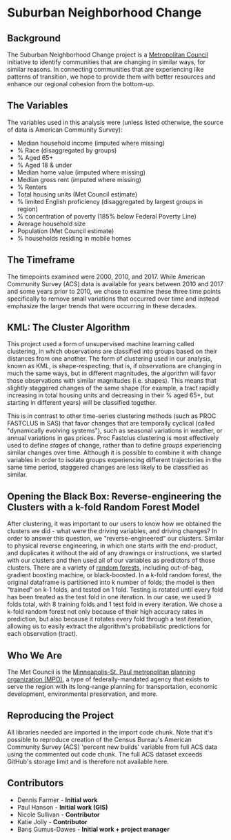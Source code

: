 # Suburban Neighborhood Change

## Background

The Suburban Neighborhood Change project is a [Metropolitan Council](https://metrocouncil.org) initiative to identify communities that are changing in similar ways, for similar reasons.  In connecting communities that are experiencing like patterns of transition, we hope to provide them with better resources and enhance our regional cohesion from the bottom-up.

## The Variables

The variables used in this analysis were (unless listed otherwise, the source of data is American Community Survey):

* Median household income (imputed where missing)
* % Race (disaggregated by groups)
* % Aged 65+
* % Aged 18 & under
* Median home value (imputed where missing)
* Median gross rent (imputed where missing)
* % Renters
* Total housing units (Met Council estimate)
* % limited English proficiency (disaggregated by largest groups in region)
* % concentration of poverty (185% below Federal Poverty Line)
* Average household size
* Population (Met Council estimate)
* % households residing in mobile homes

## The Timeframe

The timepoints examined were 2000, 2010, and 2017.  While American Community Survey (ACS) data is available for years between 2010 and 2017 and some years prior to 2010, we chose to examine these three time points specifically to remove small variations that occurred over time and instead emphasize the larger trends that were occurring in these decades.

## KML:  The Cluster Algorithm

This project used a form of unsupervised machine learning called clustering, in which observations are classified into groups based on their distances from one another.  The form of clustering used in our analysis, known as KML, is shape-respecting; that is, if observations are changing in much the same ways, but in different magnitudes, the algorithm will favor those observations with similar magnitudes (i.e. shapes).  This means that slightly staggered changes of the same shape (for example, a tract rapidly increasing in total housing units and decreasing in their % aged 65+, but starting in different years) will be classified together.

This is in contrast to other time-series clustering methods (such as PROC FASTCLUS in SAS) that favor changes that are temporally cyclical (called "dynamically evolving systems"), such as seasonal variations in weather, or annual variations in gas prices.  Proc Fastclus clustering is most effectively used to define *stages* of change, rather than to define *groups* experiencing similar changes over time.  Although it is possible to combine it with change variables in order to isolate groups experiencing different trajectories in the same time period, staggered changes are less likely to be classified as similar.

## Opening the Black Box:  Reverse-engineering the Clusters with a k-fold Random Forest Model

After clustering, it was important to our users to know how we obtained the clusters we did - what were the driving variables, and driving changes?  In order to answer this question, we "reverse-engineered" our clusters.  Similar to physical reverse engineering, in which one starts with the end-product, and duplicates it without the aid of any drawings or instructions, we started with our clusters and then used all of our variables as predictors of those clusters.  There are a variety of [random forests](https://towardsdatascience.com/random-forest-3a55c3aca46d), including out-of-bag, gradient boosting machine, or black-boosted.  In a k-fold random forest, the original dataframe is partitioned into k number of folds; the model is then "trained" on k-1 folds, and tested on 1 fold.  Testing is rotated until every fold has been treated as the test fold in one iteration.  In our case, we used 9 folds total, with 8 training folds and 1 test fold in every iteration.  We chose a k-fold random forest not only because of their high accuracy rates in prediction, but also because it rotates every fold through a test iteration, allowing us to easily extract the algorithm's probabilistic predictions for each observation (tract).

## Who We Are

The Met Council is the [Minneapolis-St. Paul metropolitan planning organization (MPO)](https://metrocouncil.org/About-Us/The-Council-Who-We-Are.aspx), a type of federally-mandated agency that exists to serve the region with its long-range planning for transportation, economic development, environmental preservation, and more.

## Reproducing the Project

All libraries needed are imported in the import code chunk.  Note that it's possible to reproduce creation of the Census Bureau's American Community Survey (ACS) 'percent new builds' variable from full ACS data using the commented out code chunk.  The full ACS dataset exceeds GitHub's storage limit and is therefore not available here.

## Contributors

* Dennis Farmer - **Initial work**
* Paul Hanson - **Initial work (GIS)**
* Nicole Sullivan - **Contributor**
* Katie Jolly - **Contributor**
* Barış Gumus-Dawes - **Initial work + project manager**